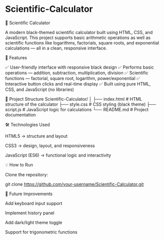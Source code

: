 # Scientific-Calculator
🧮 Scientific Calculator

A modern black-themed scientific calculator built using HTML, CSS, and JavaScript.
This project supports basic arithmetic operations as well as scientific functions like logarithms, factorials, square roots, and exponential calculations — all in a clean, responsive interface.

🚀 Features

✅ User-friendly interface with responsive black design
✅ Performs basic operations — addition, subtraction, multiplication, division
✅ Scientific functions — factorial, square root, logarithm, power/exponential
✅ Interactive button clicks and real-time display
✅ Built using pure HTML, CSS, and JavaScript (no libraries)

📂 Project Structure
Scientific-Calculator/
│
├── index.html        # HTML structure of the calculator
├── style.css         # CSS styling (black theme)
├── script.js         # JavaScript logic for calculations
└── README.md         # Project documentation

🛠️ Technologies Used

HTML5 → structure and layout

CSS3 → design, layout, and responsiveness

JavaScript (ES6) → functional logic and interactivity

💡 How to Run

Clone the repository:

git clone https://github.com/your-username/Scientific-Calculator.git

🧠 Future Improvements

Add keyboard input support

Implement history panel

Add dark/light theme toggle

Support for trigonometric functions
